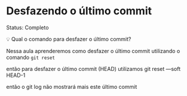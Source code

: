# Desfazendo o último commit

Status: Completo

<aside>
💡 Qual o comando para desfazer o último commit?

</aside>

Nessa aula aprenderemos como desfazer o último commit utilizando o comando `git reset`

então para desfazer o último commit (HEAD) utilizamos git reset —soft HEAD-1

então o git log não mostrará  mais este último commit